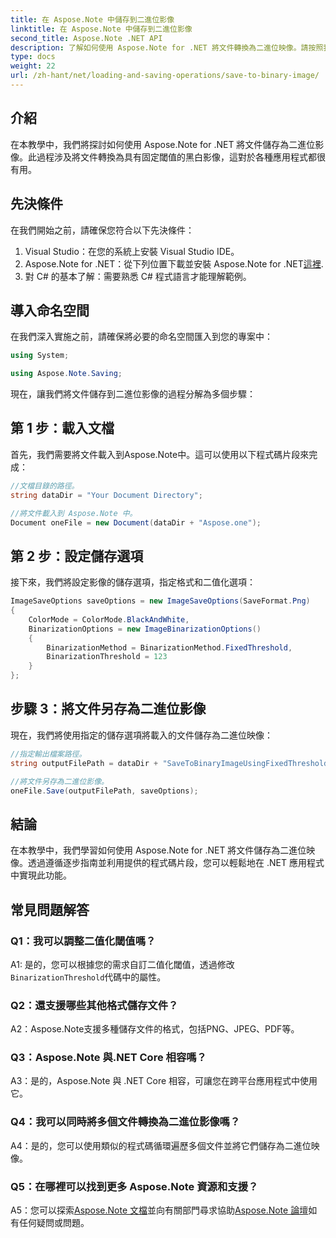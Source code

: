 ```yaml
---
title: 在 Aspose.Note 中儲存到二進位影像
linktitle: 在 Aspose.Note 中儲存到二進位影像
second_title: Aspose.Note .NET API
description: 了解如何使用 Aspose.Note for .NET 將文件轉換為二進位映像。請按照我們的逐步指南進行無縫整合。
type: docs
weight: 22
url: /zh-hant/net/loading-and-saving-operations/save-to-binary-image/
---
```

## 介紹

在本教學中，我們將探討如何使用 Aspose.Note for .NET 將文件儲存為二進位影像。此過程涉及將文件轉換為具有固定閾值的黑白影像，這對於各種應用程式都很有用。

## 先決條件

在我們開始之前，請確保您符合以下先決條件：

1. Visual Studio：在您的系統上安裝 Visual Studio IDE。
2.  Aspose.Note for .NET：從下列位置下載並安裝 Aspose.Note for .NET[這裡](https://releases.aspose.com/note/net/).
3. 對 C# 的基本了解：需要熟悉 C# 程式語言才能理解範例。

## 導入命名空間

在我們深入實施之前，請確保將必要的命名空間匯入到您的專案中：

```csharp
using System;

using Aspose.Note.Saving;

```

現在，讓我們將文件儲存到二進位影像的過程分解為多個步驟：

## 第 1 步：載入文檔

首先，我們需要將文件載入到Aspose.Note中。這可以使用以下程式碼片段來完成：

```csharp
//文檔目錄的路徑。
string dataDir = "Your Document Directory";

//將文件載入到 Aspose.Note 中。
Document oneFile = new Document(dataDir + "Aspose.one");
```

## 第 2 步：設定儲存選項

接下來，我們將設定影像的儲存選項，指定格式和二值化選項：

```csharp
ImageSaveOptions saveOptions = new ImageSaveOptions(SaveFormat.Png)
{
    ColorMode = ColorMode.BlackAndWhite,
    BinarizationOptions = new ImageBinarizationOptions()
    {
        BinarizationMethod = BinarizationMethod.FixedThreshold,
        BinarizationThreshold = 123
    }
};
```

## 步驟 3：將文件另存為二進位影像

現在，我們將使用指定的儲存選項將載入的文件儲存為二進位映像：

```csharp
//指定輸出檔案路徑。
string outputFilePath = dataDir + "SaveToBinaryImageUsingFixedThreshold_out.png";

//將文件另存為二進位影像。
oneFile.Save(outputFilePath, saveOptions);
```

## 結論

在本教學中，我們學習如何使用 Aspose.Note for .NET 將文件儲存為二進位映像。透過遵循逐步指南並利用提供的程式碼片段，您可以輕鬆地在 .NET 應用程式中實現此功能。

## 常見問題解答

### Q1：我可以調整二值化閾值嗎？

A1: 是的，您可以根據您的需求自訂二值化閾值，透過修改`BinarizationThreshold`代碼中的屬性。

### Q2：還支援哪些其他格式儲存文件？

A2：Aspose.Note支援多種儲存文件的格式，包括PNG、JPEG、PDF等。

### Q3：Aspose.Note 與.NET Core 相容嗎？

A3：是的，Aspose.Note 與 .NET Core 相容，可讓您在跨平台應用程式中使用它。

### Q4：我可以同時將多個文件轉換為二進位影像嗎？

A4：是的，您可以使用類似的程式碼循環遍歷多個文件並將它們儲存為二進位映像。

### Q5：在哪裡可以找到更多 Aspose.Note 資源和支援？

 A5：您可以探索[Aspose.Note 文檔](https://reference.aspose.com/note/net/)並向有關部門尋求協助[Aspose.Note 論壇](https://forum.aspose.com/c/note/28)如有任何疑問或問題。